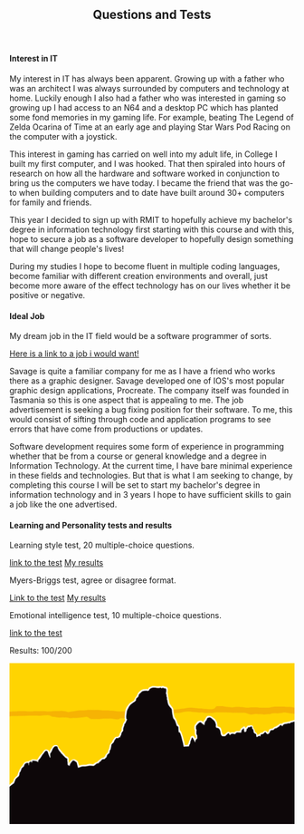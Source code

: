 <html>
<head>
<title>ITQuestion</title>
<meta charset="utf-8">
<meta name="viewport" content="width=device-width, initial-scale=1">
<style>
{
  box-sizing: border-box;
}

body {
  font-family: Arial, Helvetica, sans-serif;
}

header {
  background-color: gold;
  padding: 30px;
  text-align: center;
  font-size: 35px;
  color: black;
}



article {
  float: left;
  padding: 20px;
  width: 70%;
  background-color: white;
  height: 300px;
}




footer {
  background-color: Gold;
  padding: 10px;
  text-align: center;
  color: black;}


</style>
</head>
<body>

<header>
<h2>Questions and Tests</h2>
</header>

<section>

  
<article>
  
<h4>Interest in IT</h4>
<p>My interest in IT has always been apparent. Growing up with a father who was an architect I was always surrounded by computers and technology at home. Luckily enough I also had a father who was interested in gaming so growing up I had access to an N64 and a desktop PC which has planted some fond memories in my gaming life. For example, beating The Legend of Zelda Ocarina of Time at an early age and playing Star Wars Pod Racing on the computer with a joystick.</p>
<p> This interest in gaming has carried on well into my adult life, in College I built my first computer, and I was hooked. That then spiraled into hours of research on how all the hardware and software worked in conjunction to bring us the computers we have today. I became the friend that was the go-to when building computers and to date have built around 30+ computers for family and friends.</p>
<p>  This year I decided to sign up with RMIT to hopefully achieve my bachelor's degree in information technology first starting with this course and with this, hope to secure a job as a software developer to hopefully design something that will change people's lives!</p>
<p> During my studies I hope to become fluent in multiple coding languages, become familiar with different creation environments and overall, just become more aware of the effect technology has on our lives whether it be positive or negative.</p>

<h4>Ideal Job</h4>
<p> My dream job in the IT field would be a software programmer of sorts.</p>
<a href=" https://drive.google.com/file/d/1PFz6zDSRK1FNDn2Upd07cptZGa7mU-c5/view?usp=sharing">Here is a link to a job i would want!</a>
<p> Savage is quite a familiar company for me as I have a friend who works there as a graphic designer. Savage developed one of IOS's most popular graphic design applications, Procreate. The company itself was founded in Tasmania so this is one aspect that is appealing to me. The job advertisement is seeking a bug fixing position for their software. To me, this would consist of sifting through code and application programs to see errors that have come from productions or updates.</p>
<p>Software development requires some form of experience in programming whether that be from a course or general knowledge and a degree in Information Technology. At the current time, I have bare minimal experience in these fields and technologies. But that is what I am seeking to change, by completing this course I will be set to start my bachelor's degree in information technology and in 3 years I hope to have sufficient skills to gain a job like the one advertised.</p>

<h4>Learning and Personality tests and results</h4>

<p> Learning style test, 20 multiple-choice questions.</P>
<a href="http://www.educationplanner.org/students/self-assessments/learning-styles-quiz.shtml">link to the test</a>
<a href="https://drive.google.com/file/d/1oDEn7yxbroBnR11Z08Os1YiiFkwjXR5y/view?usp=sharing">My results</a>

<p>Myers-Briggs test, agree or disagree format.</p>
<a href="https://www.16personalities.com/">Link to the test</a>
<a href="https://drive.google.com/file/d/1Y6_h19tpUo6hSdMSIAgFO6usCIcaJyMV/view?usp=sharing">My results</a>

<p>Emotional intelligence test, 10 multiple-choice questions.</p>
<a href=" https://www.arealme.com/eq/en/">link to the test</a>
<p>Results: 100/200</p>

</article>
</section>
<img src="fed.jpg" alt="Footer Picture">


</body>
</html>
